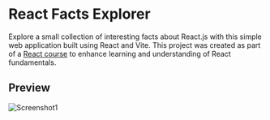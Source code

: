 # React Facts Explorer 

Explore a small collection of interesting facts about React.js with this simple web application built using React and Vite. This project was created as part of a [React course](https://youtube.com/watch?v=bMknfKXIFA8) to enhance learning and understanding of React fundamentals.

## Preview

![Screenshot1]("./src/assets/showcase.png")
